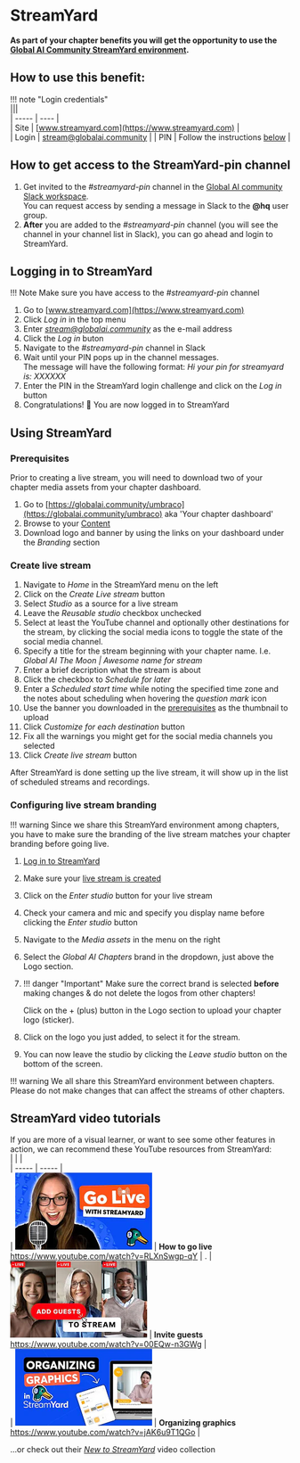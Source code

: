 # StreamYard

**As part of your chapter benefits you will get the opportunity to use the [Global AI Community StreamYard environment](https://www.streamyard.com).**

## How to use this benefit:

!!! note "Login credentials"  
    |||  
    | ----- | ---- |  
    | Site  | [www.streamyard.com](https://www.streamyard.com) |  
    | Login | stream@globalai.community |
    | PIN   | Follow the instructions [below](#how-to-get-access-to-the-streamyard-pin-channel) |

## How to get access to the StreamYard-pin channel

1. Get invited to the *#streamyard-pin* channel in the [Global AI community Slack workspace](slack.md).  
You can request access by sending a message in Slack to the **@hq** user group.
2. **After** you are added to the *#streamyard-pin* channel (you will see the channel in your channel list in Slack), you can go ahead and login to StreamYard.

## Logging in to StreamYard
!!! Note
    Make sure you have access to the *#streamyard-pin* channel  

1. Go to [www.streamyard.com](https://www.streamyard.com)
2. Click *Log in* in the top menu
3. Enter *stream@globalai.community* as the e-mail address
4. Click the *Log in* buton
5. Navigate to the *#streamyard-pin* channel in Slack
6. Wait until your PIN pops up in the channel messages.  
The message will have the following format: *Hi your pin for streamyard is: XXXXXX*
7. Enter the PIN in the StreamYard login challenge and click on the *Log in* button
8. Congratulations! 🎉 You are now logged in to StreamYard

## Using StreamYard

### Prerequisites
Prior to creating a live stream, you will need to download two of your chapter media assets from your chapter dashboard.  
1. Go to [https://globalai.community/umbraco](https://globalai.community/umbraco) aka 'Your chapter dashboard'  
2. Browse to your [Content](https://globalai.community/umbraco#/content)  
3. Download logo and banner by using the links on your dashboard under the *Branding* section

### Create live stream
1. Navigate to *Home* in the StreamYard menu on the left 
2. Click on the *Create Live stream* button
3. Select *Studio* as a source for a live stream
4. Leave the *Reusable studio* checkbox unchecked
5. Select at least the YouTube channel and optionally other destinations for the stream, by clicking the social media icons to toggle the state of the social media channel.
6. Specify a title for the stream beginning with your chapter name. I.e. *Global AI The Moon | Awesome name for stream*
7. Enter a brief decription what the stream is about
8. Click the checkbox to *Schedule for later*
9. Enter a *Scheduled start time* while noting the specified time zone and the notes about scheduling when hovering the *question mark* icon
10. Use the banner you downloaded in the [prerequisites](#prerequisites) as the thumbnail to upload
11. Click *Customize for each destination* button
12. Fix all the warnings you might get for the social media channels you selected
13. Click *Create live stream* button 

After StreamYard is done setting up the live stream, it will show up in the list of scheduled streams and recordings.

### Configuring live stream branding
!!! warning
    Since we share this StreamYard environment among chapters, you have to make sure the branding of the live stream matches your chapter branding before going live.

1. [Log in to StreamYard](#logging-in-to-streamyard)
2. Make sure your [live stream is created](#create-live-stream)
3. Click on the *Enter studio* button for your live stream
4. Check your camera and mic and specify you display name before clicking the *Enter studio* button
5. Navigate to the *Media assets* in the menu on the right
6. Select the *Global AI Chapters* brand in the dropdown, just above the Logo section. 
7. !!! danger "Important"
    Make sure the correct brand is selected **before** making changes & do not delete the logos from other chapters!

    Click on the + (plus) button in the Logo section to upload your chapter logo (sticker).  
8. Click on the logo you just added, to select it for the stream.  
9. You can now leave the studio by clicking the *Leave studio* button on the bottom of the screen.

!!! warning
    We all share this StreamYard environment between chapters. Please do not make changes that can affect the streams of other chapters.


## StreamYard video tutorials

If you are more of a visual learner, or want to see some other features in action, we can recommend these YouTube resources from StreamYard:  
|       |       |  
| ----- | ----- |  
| ![Alt text](media/go-live.webp "How to go live")          | **How to go live**<br> https://www.youtube.com/watch?v=RLXnSwgp-qY |  .
| ![Alt text](media/invite-guests.webp "Invite Guests")     | **Invite guests**<br>  https://www.youtube.com/watch?v=00EQw-n3GWg |  
| ![Alt text](media/graphics.webp "Organizing graphics")    | **Organizing graphics**<br>  https://www.youtube.com/watch?v=jAK6u9T1QGo |  

...or check out their [*New to StreamYard*](https://www.youtube.com/playlist?list=PLxqZPGZQ-k74PbwvByNzMAZ-umZ-5ZzBF) video collection